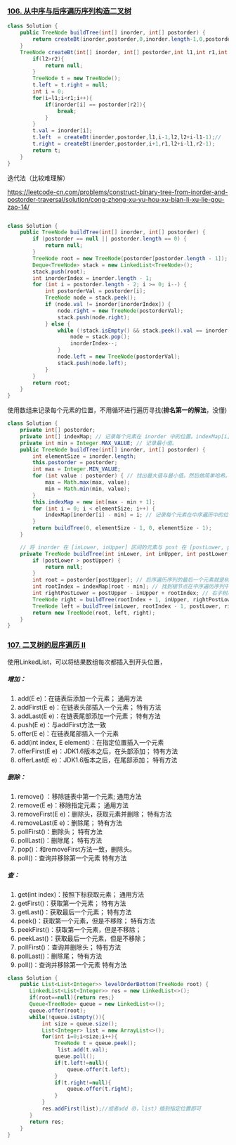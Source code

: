 ### [106. 从中序与后序遍历序列构造二叉树](https://leetcode-cn.com/problems/construct-binary-tree-from-inorder-and-postorder-traversal/)

```java
class Solution {
    public TreeNode buildTree(int[] inorder, int[] postorder) {
        return createBt(inorder,postorder,0,inorder.length-1,0,postorder.length-1);
    }
    TreeNode createBt(int[] inorder, int[] postorder,int l1,int r1,int l2,int r2){
        if(l2>r2){
            return null;
        }
        TreeNode t = new TreeNode();
        t.left = t.right = null;
        int i = 0;
        for(i=l1;i<r1;i++){
            if(inorder[i] == postorder[r2]){
                break;
            }
        }
        t.val = inorder[i];
        t.left  = createBt(inorder,postorder,l1,i-1,l2,l2+i-l1-1);//
        t.right = createBt(inorder,postorder,i+1,r1,l2+i-l1,r2-1);
        return t;
    }
}
```

迭代法（比较难理解）

https://leetcode-cn.com/problems/construct-binary-tree-from-inorder-and-postorder-traversal/solution/cong-zhong-xu-yu-hou-xu-bian-li-xu-lie-gou-zao-14/

```java

class Solution {
    public TreeNode buildTree(int[] inorder, int[] postorder) {
        if (postorder == null || postorder.length == 0) {
            return null;
        }
        TreeNode root = new TreeNode(postorder[postorder.length - 1]);
        Deque<TreeNode> stack = new LinkedList<TreeNode>();
        stack.push(root);
        int inorderIndex = inorder.length - 1;
        for (int i = postorder.length - 2; i >= 0; i--) {
            int postorderVal = postorder[i];
            TreeNode node = stack.peek();
            if (node.val != inorder[inorderIndex]) {
                node.right = new TreeNode(postorderVal);
                stack.push(node.right);
            } else {
                while (!stack.isEmpty() && stack.peek().val == inorder[inorderIndex]) {
                    node = stack.pop();
                    inorderIndex--;
                }
                node.left = new TreeNode(postorderVal);
                stack.push(node.left);
            }
        }
        return root;
    }
}
```

使用数组来记录每个元素的位置，不用循环进行遍历寻找(**排名第一的解法**，没懂)

```java
class Solution {
    private int[] postorder;
    private int[] indexMap; // 记录每个元素在 inorder 中的位置。indexMap[i] 表示元素 i + min 在 inorder 中的位置。
    private int min = Integer.MAX_VALUE; // 记录最小值。
    public TreeNode buildTree(int[] inorder, int[] postorder) {
        int elementSize = inorder.length;
        this.postorder = postorder;
        int max = Integer.MIN_VALUE;
        for (int value : postorder) { // 找出最大值与最小值。然后做简单哈希。
            max = Math.max(max, value);
            min = Math.min(min, value);
        }
        this.indexMap = new int[max - min + 1];
        for (int i = 0; i < elementSize; i++) {
            indexMap[inorder[i] - min] = i; // 记录每个元素在中序遍历中的位置。
        }
        return buildTree(0, elementSize - 1, 0, elementSize - 1);
    }

    // 将 inorder 在 [inLower, inUpper] 区间的元素与 post 在 [postLower, postUpper] 区间的元素重构成二叉树。
    private TreeNode buildTree(int inLower, int inUpper, int postLower, int postUpper) {
        if (postLower > postUpper) {
            return null;
        }
        int root = postorder[postUpper]; // 后序遍历序列的最后一个元素就是树的根节点。
        int rootIndex = indexMap[root - min]; // 找到根节点在中序遍历序列中的位置。
        int rightPostLower = postUpper - inUpper + rootIndex; // 右子树后序遍历的开始位置。
        TreeNode right = buildTree(rootIndex + 1, inUpper, rightPostLower, postUpper - 1);
        TreeNode left = buildTree(inLower, rootIndex - 1, postLower, rightPostLower - 1);
        return new TreeNode(root, left, right);
    }
}
```

### [107. 二叉树的层序遍历 II](https://leetcode-cn.com/problems/binary-tree-level-order-traversal-ii/)

使用LinkedList，可以将结果数组每次都插入到开头位置，

##### 增加：

1. add(E e)：在链表后添加一个元素；   通用方法
2. addFirst(E e)：在链表头部插入一个元素；  特有方法
3. addLast(E e)：在链表尾部添加一个元素；  特有方法
4. push(E e)：与addFirst方法一致  
5. offer(E e)：在链表尾部插入一个元素                               
6. add(int index, E element)：在指定位置插入一个元素
7. offerFirst(E e)：JDK1.6版本之后，在头部添加； 特有方法
8. offerLast(E e)：JDK1.6版本之后，在尾部添加； 特有方法

##### 删除：

1. remove() ：移除链表中第一个元素;    通用方法
2. remove(E e)：移除指定元素；   通用方法
3. removeFirst(E e)：删除头，获取元素并删除；  特有方法
4. removeLast(E e)：删除尾；  特有方法
5. pollFirst()：删除头；  特有方法
6. pollLast()：删除尾；  特有方法
7. pop()：和removeFirst方法一致，删除头。 
8. poll()：查询并移除第一个元素     特有方法    

##### 查：

1. get(int index)：按照下标获取元素；  通用方法
2. getFirst()：获取第一个元素；  特有方法
3. getLast()：获取最后一个元素； 特有方法
4. peek()：获取第一个元素，但是不移除；  特有方法
5. peekFirst()：获取第一个元素，但是不移除； 
6. peekLast()：获取最后一个元素，但是不移除；
7. pollFirst()：查询并删除头；  特有方法
8. pollLast()：删除尾；  特有方法
9. poll()：查询并移除第一个元素     特有方法



```java
class Solution {
    public List<List<Integer>> levelOrderBottom(TreeNode root) {
       LinkedList<List<Integer>> res = new LinkedList<>();
       if(root==null){return res;}
       Queue<TreeNode> queue = new LinkedList<>();
       queue.offer(root);
       while(!queue.isEmpty()){
           int size = queue.size();
           List<Integer> list = new ArrayList<>();
           for(int i=0;i<size;i++){
               TreeNode t = queue.peek();
                list.add(t.val);
               queue.poll();
               if(t.left!=null){
                   queue.offer(t.left);
               }
               if(t.right!=null){
                   queue.offer(t.right);
               }
           }
           res.addFirst(list);//或者add（0，list）插到指定位置即可
       }
       return res;
    }
}
```


